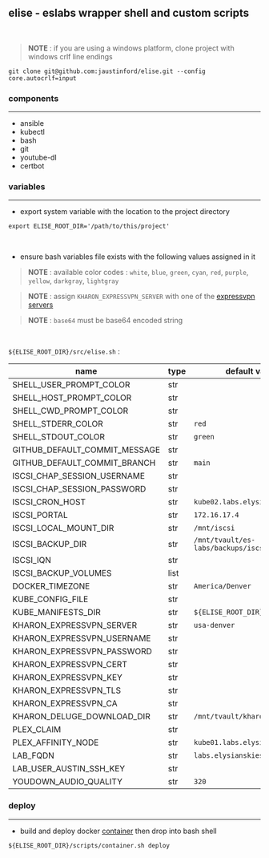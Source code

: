 ## elise - eslabs wrapper shell and custom scripts
<br />

> **NOTE** : if you are using a windows platform, clone project with windows crlf line endings
```
git clone git@github.com:jaustinford/elise.git --config core.autocrlf=input
```

### components
---

- ansible
- kubectl
- bash
- git
- youtube-dl
- certbot

### variables
---

- export system variable with the location to the project directory
```
export ELISE_ROOT_DIR='/path/to/this/project'
```
<br />

- ensure bash variables file exists with the following values assigned in it
> **NOTE** : available color codes : `white`, `blue`, `green`, `cyan`, `red`, `purple`, `yellow`, `darkgray`, `lightgray`

> **NOTE** : assign `KHARON_EXPRESSVPN_SERVER` with one of the [expressvpn servers](https://github.com/jaustinford/elise/blob/main/files/expressvpn_servers.txt)

> **NOTE** : `base64` must be base64 encoded string

<br />

`${ELISE_ROOT_DIR}/src/elise.sh` :

| name                          | type | default value                               | base64 |
|-------------------------------|------|---------------------------------------------| -------|
| SHELL_USER_PROMPT_COLOR       | str  |                                             |        |
| SHELL_HOST_PROMPT_COLOR       | str  |                                             |        |
| SHELL_CWD_PROMPT_COLOR        | str  |                                             |        |
| SHELL_STDERR_COLOR            | str  | `red`                                       |        |
| SHELL_STDOUT_COLOR            | str  | `green`                                     |        |
| GITHUB_DEFAULT_COMMIT_MESSAGE | str  |                                             |        |
| GITHUB_DEFAULT_COMMIT_BRANCH  | str  | `main`                                      |        |
| ISCSI_CHAP_SESSION_USERNAME   | str  |                                             |        |
| ISCSI_CHAP_SESSION_PASSWORD   | str  |                                             |        |
| ISCSI_CRON_HOST               | str  | `kube02.labs.elysianskies.com`              |        |
| ISCSI_PORTAL                  | str  | `172.16.17.4`                               |        |
| ISCSI_LOCAL_MOUNT_DIR         | str  | `/mnt/iscsi`                                |        |
| ISCSI_BACKUP_DIR              | str  | `/mnt/tvault/es-labs/backups/iscsi_volumes` |        |
| ISCSI_IQN                     | str  |                                             |        |
| ISCSI_BACKUP_VOLUMES          | list |                                             |        |
| DOCKER_TIMEZONE               | str  | `America/Denver`                            |        |
| KUBE_CONFIG_FILE              | str  |                                             | `true` |
| KUBE_MANIFESTS_DIR            | str  | `${ELISE_ROOT_DIR}/manifests`               |        |
| KHARON_EXPRESSVPN_SERVER      | str  | `usa-denver`                                |        |
| KHARON_EXPRESSVPN_USERNAME    | str  |                                             | `true` |
| KHARON_EXPRESSVPN_PASSWORD    | str  |                                             | `true` |
| KHARON_EXPRESSVPN_CERT        | str  |                                             | `true` |
| KHARON_EXPRESSVPN_KEY         | str  |                                             | `true` |
| KHARON_EXPRESSVPN_TLS         | str  |                                             | `true` |
| KHARON_EXPRESSVPN_CA          | str  |                                             | `true` |
| KHARON_DELUGE_DOWNLOAD_DIR    | str  | `/mnt/tvault/kharon`                        |        |
| PLEX_CLAIM                    | str  |                                             |        |
| PLEX_AFFINITY_NODE            | str  | `kube01.labs.elysianskies.com`              |        |
| LAB_FQDN                      | str  | `labs.elysianskies.com`                     |        |
| LAB_USER_AUSTIN_SSH_KEY       | str  |                                             | `true` |
| YOUDOWN_AUDIO_QUALITY         | str  | `320`                                       |        |

### deploy
---

- build and deploy docker [container](https://github.com/jaustinford/elise/blob/main/scripts/container.sh) then drop into bash shell
```
${ELISE_ROOT_DIR}/scripts/container.sh deploy
```
